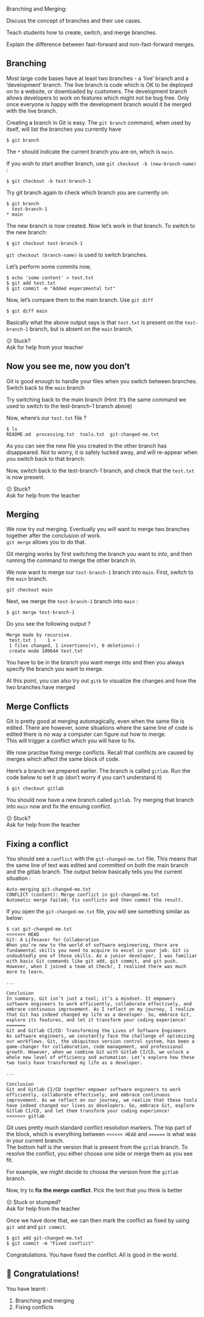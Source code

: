 Branching and Merging:

Discuss the concept of branches and their use cases.

Teach students how to create, switch, and merge branches.

Explain the difference between fast-forward and non-fast-forward merges.



## Branching

Most large code bases have at least two branches - a ‘live’ branch and a
‘development’ branch. The live branch is code which is OK to be deployed
on to a website, or downloaded by customers. The development branch
allows developers to work on features which might not be bug free. Only
once everyone is happy with the development branch would it be merged
with the live branch.

Creating a branch in Git is easy. The `git branch` command, when used by
itself, will list the branches you currently have

    $ git branch

The `*` should indicate the current branch you are on, which is
`main`.

If you wish to start another branch, use
`git checkout -b (new-branch-name)` :

    $ git checkout -b test-branch-1

Try git branch again to check which branch you are currently on:

    $ git branch
      test-branch-1
    * main

The new branch is now created. Now let’s work in that branch. To switch
to the new branch:

    $ git checkout test-branch-1

`git checkout (branch-name)` is used to switch branches.

Let’s perform some commits now,

    $ echo 'some content' > test.txt
    $ git add test.txt
    $ git commit -m "Added experimental txt"

Now, let’s compare them to the main branch. Use `git diff`

    $ git diff main

Basically what the above output says is that `test.txt` is present on
the `test-branch-1` branch, but is absent on the `main` branch.

:confused: Stuck? <br>
Ask for help from your teacher

## Now you see me, now you don’t

Git is good enough to handle your files when you switch between
branches. Switch back to the `main` branch

Try switching back to the main branch (Hint: It’s the same command we
used to switch to the test-branch-1 branch above)

Now, where’s our `test.txt` file ?

    $ ls
    README.md  processing.txt  tools.txt  git-changed-me.txt

As you can see the new file you created in the other branch has
disappeared. Not to worry, it is safely tucked away, and will re-appear
when you switch back to that branch.

Now, switch back to the test-branch-1 branch, and check that the `test.txt` is
now present.

:confused: Stuck? <br>
Ask for help from the teacher

## Merging

We now try out merging. Eventually you will want to merge two branches
together after the conclusion of work.\
`git merge` allows you to do that.

Git merging works by first switching the branch you want to *into*, and
then running the command to merge the other branch in.

We now want to merge our `test-branch-1` branch into `main`. First, switch to
the `main` branch.

    git checkout main

Next, we merge the `test-branch-1` branch into `main` :

    $ git merge test-branch-1

Do you see the following output ?

    Merge made by recursive.
     test.txt |    1 +
     1 files changed, 1 insertions(+), 0 deletions(-)
     create mode 100644 test.txt

You have to be in the branch you want merge *into* and then you always
specify the branch you want to merge.

At this point, you can also try out `gitk` to visualize the changes and
how the two branches have merged

## Merge Conflicts

Git is pretty good at merging automagically, even when the same file is
edited. There are however, some situations where the same line of code
is edited there is no way a computer can figure out how to merge.\
This will trigger a conflict which you will have to fix.

We now practise fixing merge conflicts. Recall that conflicts are caused
by merges which affect the same block of code.

Here’s a branch we prepared earlier. The branch is called `gitlab`. Run
the code below to set it up (don’t worry if you can’t understand it)

    $ git checkout gitlab

You should now have a new branch called `gitlab`. Try merging that
branch into `main` now and fix the ensuing conflict.

:confused: Stuck? <br>
Ask for help from the teacher

## Fixing a conflict

You should see a `conflict` with the `git-changed-me.txt` file. This means that
the same line of text was edited and committed on both the main branch
and the gitlab branch. The output below basically tells you the current
situation :

    Auto-merging git-changed-me.txt
    CONFLICT (content): Merge conflict in git-changed-me.txt
    Automatic merge failed; fix conflicts and then commit the result.

If you open the `git-changed-me.txt` file, you will see something similar as
below:

    $ cat git-changed-me.txt
    <<<<<<< HEAD
    Git: A Lifesaver for Collaboration
    When you’re new to the world of software engineering, there are fundamental skills you need to acquire to excel in your job. Git is undoubtedly one of those skills. As a junior developer, I was familiar with basic Git commands like git add, git commit, and git push. However, when I joined a team at Checkr, I realized there was much more to learn.

    ...

    Conclusion
    In summary, Git isn’t just a tool; it’s a mindset. It empowers software engineers to work efficiently, collaborate effectively, and embrace continuous improvement. As I reflect on my journey, I realize that Git has indeed changed my life as a developer. So, embrace Git, explore its features, and let it transform your coding experience!
    =======
    Git and Gitlab CI/CD: Transforming the Lives of Software Engineers
    As software engineers, we constantly face the challenge of optimizing our workflows. Git, the ubiquitous version control system, has been a game-changer for collaboration, code management, and professional growth. However, when we combine Git with Gitlab CI/CD, we unlock a whole new level of efficiency and automation. Let’s explore how these two tools have transformed my life as a developer.

    ...

    Conclusion
    Git and Gitlab CI/CD together empower software engineers to work efficiently, collaborate effectively, and embrace continuous improvement. As we reflect on our journey, we realize that these tools have indeed changed our lives as developers. So, embrace Git, explore Gitlab CI/CD, and let them transform your coding experience!
    >>>>>>> gitlab

Git uses pretty much standard conflict resolution markers. The top part
of the block, which is everything between `<<<<<< HEAD` and `======` is
what was in your current branch.\
The bottom half is the version that is present from the `gitlab` branch.
To resolve the conflict, you either choose one side or merge them as you
see fit.

For example, we might decide to choose the version from the `gitlab`
branch.

Now, try to **fix the merge conflict**. Pick the text that you think is
better

:confused: Stuck or stumped? <br>
Ask for help from the teacher


Once we have done that, we can then mark the conflict as fixed by using
`git add` and `git commit`.

    $ git add git-changed-me.txt
    $ git commit -m "Fixed conflict"

Congratulations. You have fixed the conflict. All is good in the world.

## :tada: Congratulations!

You have learnt :

1.  Branching and merging
2.  Fixing conflicts